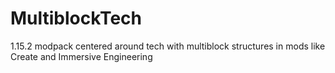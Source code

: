 # MultiblockTech
1.15.2 modpack centered around tech with multiblock structures in mods like Create and Immersive Engineering

